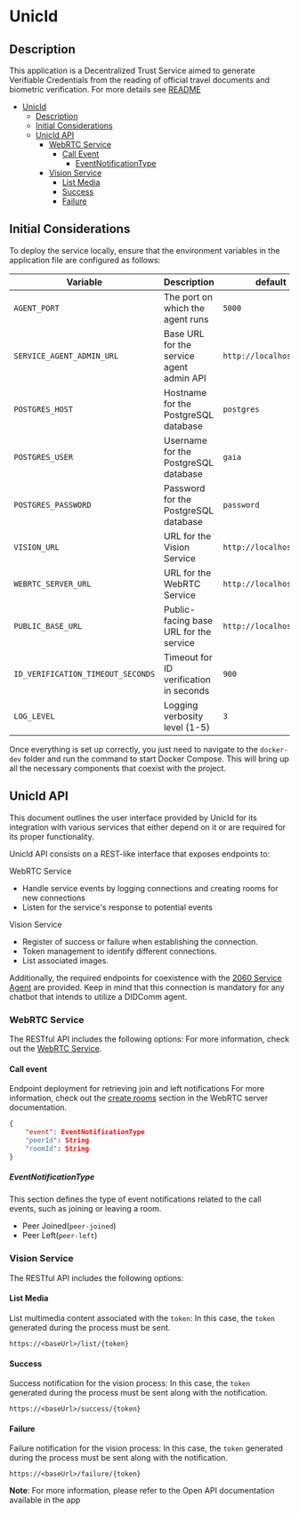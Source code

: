 # UnicId
## Description
This application is a Decentralized Trust Service aimed to generate Verifiable Credentials from the reading of official travel documents and biometric verification. For more details see [README](/README.md)

- [UnicId](#unicid)
  - [Description](#description)
  - [Initial Considerations](#initial-considerations)
  - [UnicId API](#unicid-api)
    - [WebRTC Service](#webrtc-service)
      - [Call Event](#call-event)
          - [EventNotificationType](#eventnotificationtype)
    - [Vision Service](#vision-service)
      - [List Media](#list-media)
      - [Success](#success)
      - [Failure](#failure)

## Initial Considerations
To deploy the service locally, ensure that the environment variables in the application file are configured as follows:

| **Variable**                   | **Description**                                | **default**                          |
|--------------------------------|------------------------------------------------|--------------------------------------|
| `AGENT_PORT`                   | The port on which the agent runs               | `5000`                               |
| `SERVICE_AGENT_ADMIN_URL` | Base URL for the service agent admin API       | `http://localhost.com`      |
| `POSTGRES_HOST`                | Hostname for the PostgreSQL database           | `postgres`                           |
| `POSTGRES_USER`                | Username for the PostgreSQL database           | `gaia`                               |
| `POSTGRES_PASSWORD`            | Password for the PostgreSQL database           | `password`                           |
| `VISION_URL`                   | URL for the Vision Service                     | `http://localhost.com/`         |
| `WEBRTC_SERVER_URL`                   | URL for the WebRTC Service                     | `http://localhost.com/`     |
| `PUBLIC_BASE_URL`              | Public-facing base URL for the service         | `http://localhost.com/`      |
| `ID_VERIFICATION_TIMEOUT_SECONDS` | Timeout for ID verification in seconds       | `900`                                |
| `LOG_LEVEL`                    | Logging verbosity level (1-5)                  | `3`                                  |

Once everything is set up correctly, you just need to navigate to the `docker-dev` folder and run the command to start Docker Compose. This will bring up all the necessary components that coexist with the project. 

## UnicId API

This document outlines the user interface provided by UnicId for its integration with various services that either depend on it or are required for its proper functionality.

UnicId API consists on a REST-like interface that exposes endpoints to:

WebRTC Service
- Handle service events by logging connections and creating rooms for new connections
- Listen for the service's response to potential events

Vision Service
- Register of success or failure when establishing the connection.
- Token management to identify different connections.
- List associated images.

Additionally, the required endpoints for coexistence with the [2060 Service Agent](https://github.com/2060-io/2060-service-agent) are provided. Keep in mind that this connection is mandatory for any chatbot that intends to utilize a DIDComm agent.

### WebRTC Service
The RESTful API includes the following options:
For more information, check out the [WebRTC Service](https://github.com/2060-io/webrtc-server).

#### Call event
Endpoint deployment for retrieving join and left notifications
For more information, check out the [create rooms](https://github.com/2060-io/webrtc-server?tab=readme-ov-file#parameters-all-optional) section in the WebRTC server documentation.

```json
{
    "event": EventNotificationType
    "peerId": String
    "roomId": String
}
```
##### EventNotificationType
This section defines the type of event notifications related to the call events, such as joining or leaving a room.
- Peer Joined(`peer-joined`)
- Peer Left(`peer-left`)

### Vision Service
The RESTful API includes the following options:

#### List Media
List multimedia content associated with the `token`: In this case, the `token` generated during the process must be sent.
```url
https://<baseUrl>/list/{token}
```

#### Success
Success notification for the vision process: In this case, the `token` generated during the process must be sent along with the notification.
```url
https://<baseUrl>/success/{token}
```

#### Failure
Failure notification for the vision process: In this case, the `token` generated during the process must be sent along with the notification.
```url
https://<baseUrl>/failure/{token}
```

**Note**: For more information, please refer to the Open API documentation available in the app